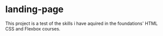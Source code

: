 # landing-page

This project is a test of the skills i have aquired in the foundations' HTML CSS and Flexbox courses.
